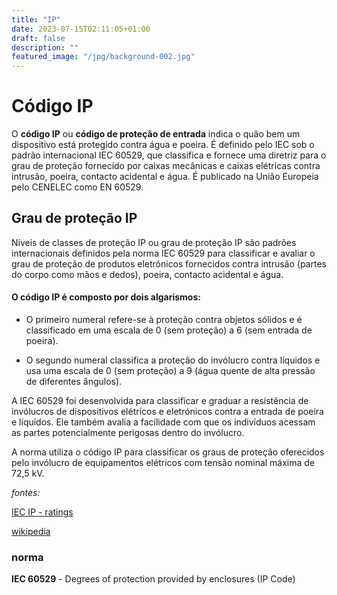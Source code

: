```yaml
---
title: "IP"
date: 2023-07-15T02:11:05+01:00
draft: false
description: ""
featured_image: "/jpg/background-002.jpg"
---
```


# Código IP


O **código IP** ou **código de proteção de entrada** indica o quão bem um dispositivo está protegido contra água e poeira. É definido pelo IEC sob o padrão internacional IEC 60529, que classifica e fornece uma diretriz para o grau de proteção fornecido por caixas mecânicas e caixas elétricas contra intrusão, poeira, contacto acidental e água.
É publicado na União Europeia pelo CENELEC como EN 60529.

## Grau de proteção IP

Níveis de classes de proteção IP ou grau de proteção IP são padrões internacionais definidos pela norma IEC 60529 para classificar e avaliar o grau de proteção de produtos eletrónicos fornecidos contra intrusão (partes do corpo como mãos e dedos), poeira, contacto acidental e água.


#### O código IP é composto por dois algarismos:

- O primeiro numeral refere-se à proteção contra objetos sólidos e é classificado em uma escala de 0 (sem proteção) a 6 (sem entrada de poeira).

- O segundo numeral classifica a proteção do invólucro contra líquidos e usa uma escala de 0 (sem proteção) a 9 (água quente de alta pressão de diferentes ângulos).


A IEC 60529 foi desenvolvida para classificar e graduar a resistência de invólucros de dispositivos elétricos e eletrónicos contra a entrada de poeira e líquidos. Ele também avalia a facilidade com que os indivíduos acessam as partes potencialmente perigosas dentro do invólucro.

A norma utiliza o código IP para classificar os graus de proteção oferecidos pelo invólucro de equipamentos elétricos com tensão nominal máxima de 72,5 kV.


*fontes:*

[IEC IP - ratings](https://www.iec.ch/ip-ratings)


[wikipedia](https://pt.wikipedia.org/wiki/Grau_de_prote%C3%A7%C3%A3o_IP)


### norma
**IEC 60529** - Degrees of protection provided by enclosures (IP Code)





